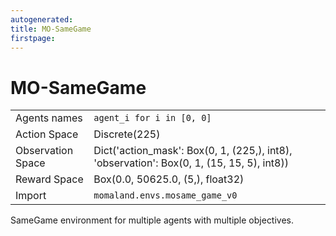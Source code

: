 ```yaml
---
autogenerated:
title: MO-SameGame
firstpage:
---
```


# MO-SameGame

|   |   |
|---|---|
| Agents names | `agent_i for i in [0, 0]` |
| Action Space | Discrete(225) |
| Observation Space | Dict('action_mask': Box(0, 1, (225,), int8), 'observation': Box(0, 1, (15, 15, 5), int8)) |
| Reward Space | Box(0.0, 50625.0, (5,), float32) |
| Import | `momaland.envs.mosame_game_v0` |

SameGame environment for multiple agents with multiple objectives.
